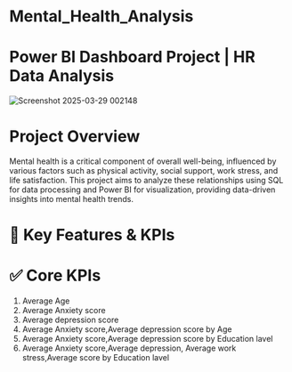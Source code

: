 # Mental_Health_Analysis

 # Power BI Dashboard Project | HR Data Analysis
 ![Screenshot 2025-03-29 002148](https://github.com/user-attachments/assets/fe24dc57-4c61-4735-8636-4786892b82a7)

 # Project Overview
 Mental health is a critical component of overall well-being, influenced by various factors such as physical activity, social support, work stress, and life satisfaction. This project aims to analyze these relationships using SQL for data processing and Power BI for visualization, providing data-driven insights into mental health trends.

 # 🔎 Key Features & KPIs
 # ✅ Core KPIs
   1. Average Age
   2. Average Anxiety score
   3. Average depression score
   4. Average Anxiety score,Average depression score by Age
   5. Average Anxiety score,Average depression score by Education lavel
   6. Average Anxiety score,Average depression, Average work stress,Average  score by Education lavel
